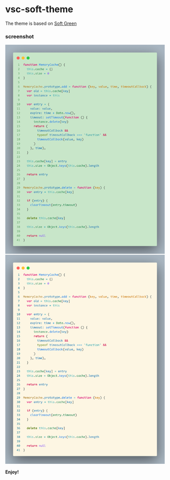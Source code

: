 # vsc-soft-theme

The theme is based on [Soft Green](https://marketplace.visualstudio.com/items?itemName=lainbo.soft-green)

### screenshot

![](/assets/img/1.png)
<br />
![](/assets/img/2.png)


**Enjoy!**
